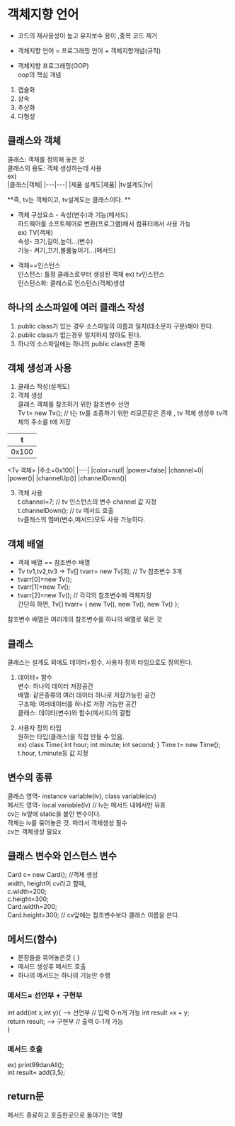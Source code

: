 # 객체지향 언어
- 코드의 재사용성이 높고 유지보수 용이 ,중복 코드 제거  
- 객체지향 언어 = 프로그래밍 언어 + 객체지향개념(규칙)  

- 객체지향 프로그래밍(OOP)  
oop의 핵심 개념  
 1. 캡슐화  
 2. 상속  
 3. 추상화  
 4. 다형성  

## 클래스와 객체
 클래스: 객체를 정의해 놓은 것  
 클래스의 용도: 객체 생성하는데 사용  
ex)  
|클래스|객체|
|---|---|
|제품 설계도|제품|
|tv설계도|tv|  

**즉, tv는 객체이고, tv설계도는 클래스이다. ** 

- 객체 구성요소 - 속성(변수)과 기능(메서드)  
하드웨어를 소프트웨어로 변환(프로그램)해서 컴퓨터에서 사용 가능  
ex) TV(객체)  
속성- 크기,길이,높이...(변수)  
기능- 켜기,끄기,볼륨높이기...(메서드)  

- 객체==인스턴스  
인스턴스: 틀정 클래스로부터 생성된 객체 ex) tv인스턴스  
인스턴스화: 클래스로  인스턴스(객체)생성  

## 하나의 소스파일에 여러 클래스 작성
1. public class가 있는 경우 소스파일의 이름과 일치(대소문자 구분)해야 한다.  
2. public class가 없는경우 일치하지 않아도 된다.  
3. 하나의 소스파일에는 하나의 public class만 존재  

## 객체 생성과 사용  
1. 클래스 작성(설계도)  
2. 객체 생성  
  클래스 객체를 참조하기 위한 참조변수 선언  
  Tv t= new Tv();   // t는 tv를 조종하기 위한 리모콘같은 존재  , tv 객체 생성후 tv객체의 주소를 t에 저장   
  
|t|
|----|
|0x100|   
 
<Tv 객체>
|주소=0x100|
|---|
|color=null|
|power=false|
|channel=0|
|power()|
|channelUp()|
|channelDown()|  
  
3. 객체 사용  
t.channel=7; // tv 인스턴스의 변수 channel 값 지정   
t.channelDown();   // tv 메서드 호출  
tv클래스의 멤버(변수,메서드)모두 사용 가능하다.  


## 객체 배열
- 객체 배열 == 참조변수 배열  
- Tv tv1,tv2,tv3  -> Tv[] tvarr= new Tv[3];  // Tv 참조변수 3개  
- tvarr[0]=new Tv();
- tvarr[1]=new Tv();
- tvarr[2]=new Tv();   // 각각의 참조변수에 객체지정   
간단히 하면,  Tv[] tvarr= { new Tv(), new Tv(), new Tv() };   

참조변수 배열은 여러개의 참조변수를 하나의 배열로 묶은 것  

## 클래스 
클래스는 설계도 외에도 데이터+함수, 사용자 정의 타입으로도 정의된다. 
1. 데이터+ 함수  
변수: 하나의 데이터 저장공간  
배열: 같은종류의 여러 데이터 하나로 저장가능한 공간  
구조체: 여러데이터를 하나로 저장 가능한 공간  
클래스: 데이터(변수)와 함수(메서드)의 결합   

2. 사용자 정의 타입  
원하는 타입(클래스)을 직접 만들 수 있음.  
ex) class Time{
        int hour;
        int minute;
        int second;
        }
Time t= new Time();  
t.hour, t.minute등 값 지정  

## 변수의 종류
클래스 영역- instance variable(iv), class variable(cv)  
메서드 영역- local variable(lv)   // lv는 메서드 내에서만 유효  
cv는 iv앞에 static을 붙인 변수이다.  
객체는 iv를 묶어놓은 것.  따라서  객체생성 필수  
cv는 객체생성 필요x  

## 클래스 변수와 인스턴스 변수
Card c= new Card();  //객체 생성  
width, height이 cv라고 할때,  
c.width=200;  
c.height=300;  
Card.width=200;  
Card.height=300;   // cv앞에는 참조변수보다 클래스 이름을 쓴다.  

## 메서드(함수)
- 문장들을 묶어놓은것 { }  
- 메서드 생성후 메서드 호출  
- 하나의 메서드는 하나의 기능만 수행  

### 메서드= 선언부 + 구현부  
int add(int x,int y){   --> 선언부   // 입력 0-n개 가능
     int result =x + y;  
     return result;     --> 구현부    // 출력 0-1개 가능  
    }
 
### 메서드 호출  
ex) print99danAll();  
int result= add(3,5);  

## return문
메서드 종료하고 호출한곳으로 돌아가는 역할  





